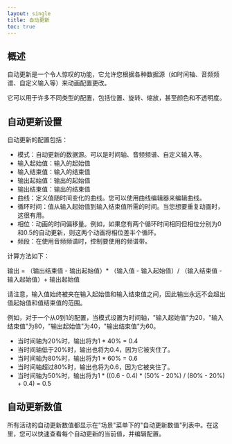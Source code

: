 ```yaml
---
layout: single
title: 自动更新
toc: true
---
```


## 概述
自动更新是一个令人惊叹的功能，它允许您根据各种数据源（如时间轴、音频频谱、自定义输入等）来动画配置更改。

它可以用于许多不同类型的配置，包括位置、旋转、缩放，甚至颜色和不透明度。

## 自动更新设置
自动更新的配置包括：
* 模式：自动更新的数据源。可以是时间轴、音频频谱、自定义输入等。
* 输入起始值：输入的起始值
* 输入结束值：输入的结束值
* 输出起始值：输出的起始值
* 输出结束值：输出的结束值
* 曲线：定义值随时间变化的曲线。您可以使用曲线编辑器来编辑曲线。
* 循环时间：值从输入起始值到输入结束值所需的时间。当您想要重复动画时，这很有用。
* 相位：动画的时间偏移量。例如，如果您有两个循环时间相同但相位分别为0和0.5的自动更新，则这两个动画将相位差半个循环。
* 频段：在使用音频频谱时，控制要使用的频谱带。

计算方法如下：

输出 = （输出结束值 - 输出起始值）* （输入值 - 输入起始值）/ （输入结束值 - 输入起始值）+ 输出起始值

请注意，输入值始终被夹在输入起始值和输入结束值之间，因此输出永远不会超出值起始值和值结束值的范围。

例如，对于一个从0到1的配置，当模式设置为时间轴，"输入起始值"为20，"输入结束值"为80，"输出起始值"为40，"输出结束值"为60。
* 当时间轴为20%时，输出将为1 * 40% = 0.4
* 当时间轴低于20%时，输出也将为0.4，因为它被夹住了。
* 当时间轴为80%时，输出将为1 * 60% = 0.6
* 当时间轴超过80%时，输出也将为0.6，因为它被夹住了。
* 当时间轴为50%时，输出将为1 * ((0.6 - 0.4) * (50% - 20%) / (80% - 20%) + 0.4) = 0.5

## 自动更新数值
所有活动的自动更新数值都显示在"场景"菜单下的"自动更新数值"列表中。在这里，您可以快速查看每个自动更新的当前值，并编辑配置。